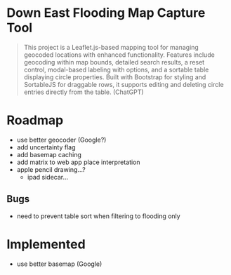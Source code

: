 # Down East Flooding Map Capture Tool

> This project is a Leaflet.js-based mapping tool for managing geocoded locations with enhanced functionality. Features include geocoding within map bounds, detailed search results, a reset control, modal-based labeling with options, and a sortable table displaying circle properties. Built with Bootstrap for styling and SortableJS for draggable rows, it supports editing and deleting circle entries directly from the table. (ChatGPT)

# Roadmap

- use better geocoder (Google?)
- add uncertainty flag
- add basemap caching
- add matrix to web app place interpretation
- apple pencil drawing…?
	- ipad sidecar…

## Bugs
- need to prevent table sort when filtering to flooding only

# Implemented

- use better basemap (Google)

